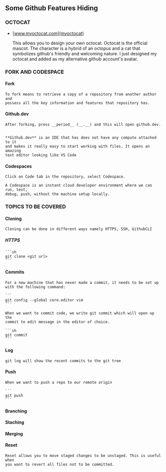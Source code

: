 ## Some Github Features Hiding

###  OCTOCAT

- [www.myoctocat.com](myoctocat)

    This allows you to design your own octocat. Octocat is the official mascot.
    The character is a hybrid of an octopus and a cat that symbolizes github's 
    friendly and welcoming nature. I just designed my octocat and added as my 
    alternative github account's avatar.

### FORK AND CODESPACE

#### Fork

    To fork means to retrieve a copy of a repository from another author and 
    possess all the key information and features that repository has.

#### Github.dev 
    
    After forking, press __period__ (__.__) and this will open github.dev.
    
    
    **Github.dev** is an IDE that has does not have any compute attached to it
    and makes it really easy to start working with files. It opens an amazing 
    text editor looking like VS Code

#### Codespaces

    Click on Code tab in the repository, select Codespace.

    A Codespace is an instant cloud developer environment where we can run, test,
    debug, push, without the machine setup locally.



### TOPICS TO BE COVERED

#### Cloning
    Cloning can be done in different ways namely HTTPS, SSH, GithubCLI

##### HTTPS

    ```sh
    git clone <git url>
    ```

#### Commits

    For a new machine that has never made a commit, it needs to be set up 
    with the following command:

    ```
    git config --global core.editor vim
    ```

    When we want to commit code, we write git commit which will open up the 
    commit to edit message in the editor of choice.
    
    ```sh
    git commit
    ```


#### Log

    git log will show the recent commits to the git tree

#### Push

    When we want to push a repo to our remote origin

    ```
    git push
    ```
#### Branching

#### Staching

#### Merging

#### Reset
    
    Reset allows you to move staged changes to be unstaged. This is useful when
    you want to revert all files not to be committed.
